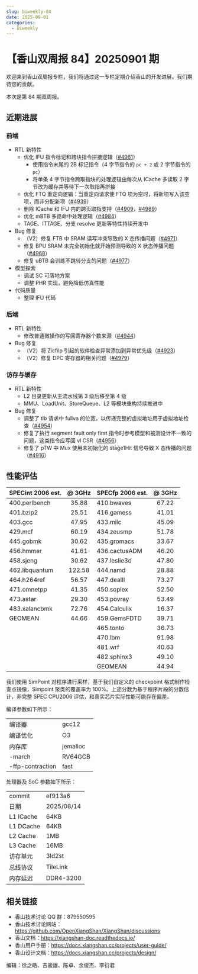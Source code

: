 ```yaml
---
slug: biweekly-84
date: 2025-09-01
categories:
  - Biweekly
---
```


# 【香山双周报 84】20250901 期

欢迎来到香山双周报专栏，我们将通过这一专栏定期介绍香山的开发进展。我们期待您的贡献。

本次是第 84 期双周报。

<!-- 在过去的两周，前端继续进行 V3 的 RTL 开发，同时在模型上探索分支预测的设计。后端与访存缓存修复了一系列功能 bug。后端还进行了 V3 开发的准备工作，主要包含一些代码清理和前后端接口重构。 -->

<!-- more -->

## 近期进展

### 前端

- RTL 新特性
  - 优化 IFU 指令标记和跨块指令拼接逻辑（[#4961](https://github.com/OpenXiangShan/XiangShan/pull/4961)）
    - 使用指令末尾的 2B 标记指令（4 字节指令的 `pc + 2` 或 2 字节指令的 `pc`）
    - 将单条 4 字节指令跨取指块的处理逻辑由每次从 ICache 多读取 2 字节改为缓存并等待下一次取指再拼接
  - 优化 FTQ 重定向逻辑：当重定向请求使 FTQ 项为空时，将新项写入该空项，而非分配新项（[#4939](https://github.com/OpenXiangShan/XiangShan/pull/4939)）
  - 删除 ICache 和 IFU 内的跨页取指支持（[#4909](https://github.com/OpenXiangShan/XiangShan/pull/4909)，[#4989](https://github.com/OpenXiangShan/XiangShan/pull/4989)）
  - 优化 mBTB 多路命中处理逻辑（[#4984](https://github.com/OpenXiangShan/XiangShan/pull/4984)）
  - TAGE、ITTAGE、分支 resolve 更新等特性持续开发中
- Bug 修复
  - （V2）修复 FTB 中 SRAM 读写冲突导致的 X 态传播问题（[#4971](https://github.com/OpenXiangShan/XiangShan/pull/4971)）
  - 修复 BPU SRAM 未完全初始化就开始预测导致的 X 状态传播问题（[#4968](https://github.com/OpenXiangShan/XiangShan/pull/4968)）
  - 修复 uBTB 会训练不跳转分支的问题（[#4977](https://github.com/OpenXiangShan/XiangShan/pull/4977)）
- 模型探索
  - 调试 SC 可落地方案
  - 调整 PHR 实现，避免降低仿真性能
- 代码质量
  - 整理 IFU 代码

### 后端

- RTL 新特性
  - 修改普通微操作的写回寄存器个数来源（[#4944](https://github.com/OpenXiangShan/XiangShan/pull/4944)）
- Bug 修复
  - （V2）将 Zicfilp 引起的软件检查异常添加到异常优先级（[#4923](https://github.com/OpenXiangShan/XiangShan/pull/4923)）
  - （V2）修复 DPC 寄存器的相关问题（[#4979](https://github.com/OpenXiangShan/XiangShan/pull/4979)）

### 访存与缓存

- RTL 新特性
  - L2 目录更新从主流水线第 3 级后移至第 4 级
  - MMU、LoadUnit、StoreQueue、L2 等模块重构持续推进中
- Bug 修复
  - 调整了 tlb 请求中 fullva 的位宽，以传递完整的虚拟地址用于虚拟地址检查（[#4954](https://github.com/OpenXiangShan/XiangShan/pull/4954)）
  - 修复了执行 segment fault only first 指令时参考模型和被测设计不一致的问题，这类指令应写回 vl CSR（[#4956](https://github.com/OpenXiangShan/XiangShan/pull/4956)）
  - 修复了 pTW 中 Mux 使用未初始化的 stage1Hit 信号导致 X 态传播的问题（[#4916](https://github.com/OpenXiangShan/XiangShan/pull/4916)）

## 性能评估

| SPECint 2006 est. | @ 3GHz | SPECfp 2006 est. | @ 3GHz |
| :---------------- | :----: | :--------------- | :----: |
| 400.perlbench     | 35.88  | 410.bwaves       | 67.22  |
| 401.bzip2         | 25.51  | 416.gamess       | 41.01  |
| 403.gcc           | 47.95  | 433.milc         | 45.09  |
| 429.mcf           | 60.19  | 434.zeusmp       | 51.78  |
| 445.gobmk         | 30.62  | 435.gromacs      | 33.67  |
| 456.hmmer         | 41.61  | 436.cactusADM    | 46.20  |
| 458.sjeng         | 30.62  | 437.leslie3d     | 47.80  |
| 462.libquantum    | 122.58 | 444.namd         | 28.88  |
| 464.h264ref       | 56.57  | 447.dealII       | 73.27  |
| 471.omnetpp       | 41.35  | 450.soplex       | 52.50  |
| 473.astar         | 29.30  | 453.povray       | 53.49  |
| 483.xalancbmk     | 72.76  | 454.Calculix     | 16.37  |
| GEOMEAN           | 44.66  | 459.GemsFDTD     | 39.71  |
|                   |        | 465.tonto        | 36.73  |
|                   |        | 470.lbm          | 91.98  |
|                   |        | 481.wrf          | 40.63  |
|                   |        | 482.sphinx3      | 49.10  |
|                   |        | GEOMEAN          | 44.94  |

我们使用 SimPoint 对程序进行采样，基于我们自定义的 checkpoint 格式制作检查点镜像，Simpoint 聚类的覆盖率为 100%。上述分数为基于程序片段的分数估计，非完整 SPEC CPU2006 评估，和真实芯片实际性能可能存在偏差。

编译参数如下所示：

|                  |          |
| ---------------- | -------- |
| 编译器           | gcc12    |
| 编译优化         | O3       |
| 内存库           | jemalloc |
| -march           | RV64GCB  |
| -ffp-contraction | fast     |

处理器及 SoC 参数如下所示：

|           |            |
| --------- | ---------- |
| commit    | ef913a6    |
| 日期      | 2025/08/14 |
| L1 ICache | 64KB       |
| L1 DCache | 64KB       |
| L2 Cache  | 1MB        |
| L3 Cache  | 16MB       |
| 访存单元  | 3ld2st     |
| 总线协议  | TileLink   |
| 内存延迟  | DDR4-3200  |

## 相关链接

- 香山技术讨论 QQ 群：879550595
- 香山技术讨论网站：<https://github.com/OpenXiangShan/XiangShan/discussions>
- 香山文档：<https://xiangshan-doc.readthedocs.io/>
- 香山用户手册：<https://docs.xiangshan.cc/projects/user-guide/>
- 香山设计文档：<https://docs.xiangshan.cc/projects/design/>

编辑：徐之皓、吉骏雄、陈卓、余俊杰、李衍君
